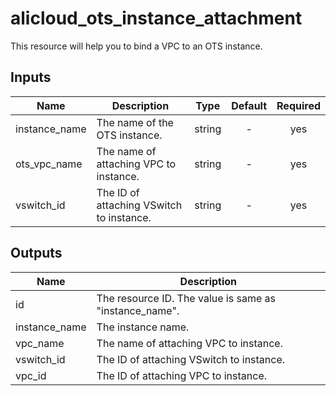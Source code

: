 # alicloud_ots_instance_attachment
This resource will help you to bind a VPC to an OTS instance.

## Inputs

| Name | Description | Type | Default | Required |
|------|-------------|:----:|:-----:|:-----:|
| instance_name | The name of the OTS instance. | string | - | yes |
| ots_vpc_name | The name of attaching VPC to instance. | string | - | yes |
| vswitch_id | The ID of attaching VSwitch to instance. | string | - | yes | 


## Outputs

| Name | Description |
|------|-------------|
| id | The resource ID. The value is same as "instance_name". |
| instance_name | The instance name. |
| vpc_name | The name of attaching VPC to instance. |
| vswitch_id | The ID of attaching VSwitch to instance. |
| vpc_id | The ID of attaching VPC to instance. |


